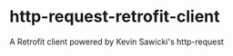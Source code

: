 http-request-retrofit-client
============================

A Retrofit client powered by Kevin Sawicki's http-request
